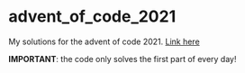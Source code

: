 # advent_of_code_2021
My solutions for the advent of code 2021. [Link here](https://adventofcode.com/2021)

**IMPORTANT**: the code only solves the first part of every day!
